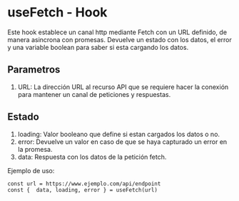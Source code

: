 # useFetch - Hook

Este hook establece un canal http mediante Fetch con un URL definido, de manera asincrona con promesas. Devuelve un estado con los datos, el error y una variable boolean para saber si esta cargando los datos. 

## Parametros

1. URL: La dirección URL al recurso API que se requiere hacer la conexión para mantener un canal de peticiones y respuestas.

## Estado

1. loading: Valor booleano que define si estan cargados los datos o no.
2. error: Devuelve un valor en caso de que se haya capturado un error en la promesa.
3. data: Respuesta con los datos de la petición fetch.

Ejemplo de uso:
```
const url = https://www.ejemplo.com/api/endpoint
const {  data, loading, error } = useFetch(url)
```
